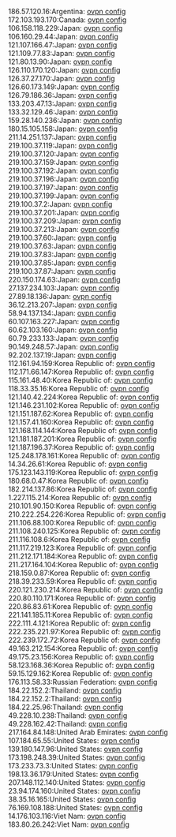 186.57.120.16:Argentina: [ovpn config](vpn/186_57_120_16.ovpn)  
172.103.193.170:Canada: [ovpn config](vpn/172_103_193_170.ovpn)  
106.158.118.229:Japan: [ovpn config](vpn/106_158_118_229.ovpn)  
106.160.29.44:Japan: [ovpn config](vpn/106_160_29_44.ovpn)  
121.107.166.47:Japan: [ovpn config](vpn/121_107_166_47.ovpn)  
121.109.77.83:Japan: [ovpn config](vpn/121_109_77_83.ovpn)  
121.80.13.90:Japan: [ovpn config](vpn/121_80_13_90.ovpn)  
126.110.170.120:Japan: [ovpn config](vpn/126_110_170_120.ovpn)  
126.37.27.170:Japan: [ovpn config](vpn/126_37_27_170.ovpn)  
126.60.173.149:Japan: [ovpn config](vpn/126_60_173_149.ovpn)  
126.79.186.36:Japan: [ovpn config](vpn/126_79_186_36.ovpn)  
133.203.47.13:Japan: [ovpn config](vpn/133_203_47_13.ovpn)  
133.32.129.46:Japan: [ovpn config](vpn/133_32_129_46.ovpn)  
159.28.140.236:Japan: [ovpn config](vpn/159_28_140_236.ovpn)  
180.15.105.158:Japan: [ovpn config](vpn/180_15_105_158.ovpn)  
211.14.251.137:Japan: [ovpn config](vpn/211_14_251_137.ovpn)  
219.100.37.119:Japan: [ovpn config](vpn/219_100_37_119.ovpn)  
219.100.37.120:Japan: [ovpn config](vpn/219_100_37_120.ovpn)  
219.100.37.159:Japan: [ovpn config](vpn/219_100_37_159.ovpn)  
219.100.37.192:Japan: [ovpn config](vpn/219_100_37_192.ovpn)  
219.100.37.196:Japan: [ovpn config](vpn/219_100_37_196.ovpn)  
219.100.37.197:Japan: [ovpn config](vpn/219_100_37_197.ovpn)  
219.100.37.199:Japan: [ovpn config](vpn/219_100_37_199.ovpn)  
219.100.37.2:Japan: [ovpn config](vpn/219_100_37_2.ovpn)  
219.100.37.201:Japan: [ovpn config](vpn/219_100_37_201.ovpn)  
219.100.37.209:Japan: [ovpn config](vpn/219_100_37_209.ovpn)  
219.100.37.213:Japan: [ovpn config](vpn/219_100_37_213.ovpn)  
219.100.37.60:Japan: [ovpn config](vpn/219_100_37_60.ovpn)  
219.100.37.63:Japan: [ovpn config](vpn/219_100_37_63.ovpn)  
219.100.37.83:Japan: [ovpn config](vpn/219_100_37_83.ovpn)  
219.100.37.85:Japan: [ovpn config](vpn/219_100_37_85.ovpn)  
219.100.37.87:Japan: [ovpn config](vpn/219_100_37_87.ovpn)  
220.150.174.63:Japan: [ovpn config](vpn/220_150_174_63.ovpn)  
27.137.234.103:Japan: [ovpn config](vpn/27_137_234_103.ovpn)  
27.89.18.136:Japan: [ovpn config](vpn/27_89_18_136.ovpn)  
36.12.213.207:Japan: [ovpn config](vpn/36_12_213_207.ovpn)  
58.94.137.134:Japan: [ovpn config](vpn/58_94_137_134.ovpn)  
60.107.163.227:Japan: [ovpn config](vpn/60_107_163_227.ovpn)  
60.62.103.160:Japan: [ovpn config](vpn/60_62_103_160.ovpn)  
60.79.233.133:Japan: [ovpn config](vpn/60_79_233_133.ovpn)  
90.149.248.57:Japan: [ovpn config](vpn/90_149_248_57.ovpn)  
92.202.137.19:Japan: [ovpn config](vpn/92_202_137_19.ovpn)  
112.161.94.159:Korea Republic of: [ovpn config](vpn/112_161_94_159.ovpn)  
112.171.66.147:Korea Republic of: [ovpn config](vpn/112_171_66_147.ovpn)  
115.161.48.40:Korea Republic of: [ovpn config](vpn/115_161_48_40.ovpn)  
118.33.35.16:Korea Republic of: [ovpn config](vpn/118_33_35_16.ovpn)  
121.140.42.224:Korea Republic of: [ovpn config](vpn/121_140_42_224.ovpn)  
121.146.231.102:Korea Republic of: [ovpn config](vpn/121_146_231_102.ovpn)  
121.151.187.62:Korea Republic of: [ovpn config](vpn/121_151_187_62.ovpn)  
121.157.41.160:Korea Republic of: [ovpn config](vpn/121_157_41_160.ovpn)  
121.168.114.144:Korea Republic of: [ovpn config](vpn/121_168_114_144.ovpn)  
121.181.187.201:Korea Republic of: [ovpn config](vpn/121_181_187_201.ovpn)  
121.187.196.37:Korea Republic of: [ovpn config](vpn/121_187_196_37.ovpn)  
125.248.178.161:Korea Republic of: [ovpn config](vpn/125_248_178_161.ovpn)  
14.34.26.61:Korea Republic of: [ovpn config](vpn/14_34_26_61.ovpn)  
175.123.143.119:Korea Republic of: [ovpn config](vpn/175_123_143_119.ovpn)  
180.68.0.47:Korea Republic of: [ovpn config](vpn/180_68_0_47.ovpn)  
182.214.137.86:Korea Republic of: [ovpn config](vpn/182_214_137_86.ovpn)  
1.227.115.214:Korea Republic of: [ovpn config](vpn/1_227_115_214.ovpn)  
210.101.90.150:Korea Republic of: [ovpn config](vpn/210_101_90_150.ovpn)  
210.222.254.226:Korea Republic of: [ovpn config](vpn/210_222_254_226.ovpn)  
211.106.88.100:Korea Republic of: [ovpn config](vpn/211_106_88_100.ovpn)  
211.108.240.125:Korea Republic of: [ovpn config](vpn/211_108_240_125.ovpn)  
211.116.108.6:Korea Republic of: [ovpn config](vpn/211_116_108_6.ovpn)  
211.117.219.123:Korea Republic of: [ovpn config](vpn/211_117_219_123.ovpn)  
211.212.171.184:Korea Republic of: [ovpn config](vpn/211_212_171_184.ovpn)  
211.217.164.104:Korea Republic of: [ovpn config](vpn/211_217_164_104.ovpn)  
218.159.0.87:Korea Republic of: [ovpn config](vpn/218_159_0_87.ovpn)  
218.39.233.59:Korea Republic of: [ovpn config](vpn/218_39_233_59.ovpn)  
220.121.230.214:Korea Republic of: [ovpn config](vpn/220_121_230_214.ovpn)  
220.80.110.171:Korea Republic of: [ovpn config](vpn/220_80_110_171.ovpn)  
220.86.83.61:Korea Republic of: [ovpn config](vpn/220_86_83_61.ovpn)  
221.141.185.11:Korea Republic of: [ovpn config](vpn/221_141_185_11.ovpn)  
222.111.4.121:Korea Republic of: [ovpn config](vpn/222_111_4_121.ovpn)  
222.235.221.97:Korea Republic of: [ovpn config](vpn/222_235_221_97.ovpn)  
222.239.172.72:Korea Republic of: [ovpn config](vpn/222_239_172_72.ovpn)  
49.163.212.154:Korea Republic of: [ovpn config](vpn/49_163_212_154.ovpn)  
49.175.23.156:Korea Republic of: [ovpn config](vpn/49_175_23_156.ovpn)  
58.123.168.36:Korea Republic of: [ovpn config](vpn/58_123_168_36.ovpn)  
59.15.129.162:Korea Republic of: [ovpn config](vpn/59_15_129_162.ovpn)  
176.113.58.33:Russian Federation: [ovpn config](vpn/176_113_58_33.ovpn)  
184.22.152.2:Thailand: [ovpn config](vpn/184_22_152_2.ovpn)  
184.22.152.2:Thailand: [ovpn config](vpn/184_22_152_2.ovpn)  
184.22.25.96:Thailand: [ovpn config](vpn/184_22_25_96.ovpn)  
49.228.10.238:Thailand: [ovpn config](vpn/49_228_10_238.ovpn)  
49.228.162.42:Thailand: [ovpn config](vpn/49_228_162_42.ovpn)  
217.164.84.148:United Arab Emirates: [ovpn config](vpn/217_164_84_148.ovpn)  
107.184.65.55:United States: [ovpn config](vpn/107_184_65_55.ovpn)  
139.180.147.96:United States: [ovpn config](vpn/139_180_147_96.ovpn)  
173.198.248.39:United States: [ovpn config](vpn/173_198_248_39.ovpn)  
173.233.73.3:United States: [ovpn config](vpn/173_233_73_3.ovpn)  
198.13.36.179:United States: [ovpn config](vpn/198_13_36_179.ovpn)  
207.148.112.140:United States: [ovpn config](vpn/207_148_112_140.ovpn)  
23.94.174.160:United States: [ovpn config](vpn/23_94_174_160.ovpn)  
38.35.16.165:United States: [ovpn config](vpn/38_35_16_165.ovpn)  
76.169.108.188:United States: [ovpn config](vpn/76_169_108_188.ovpn)  
14.176.103.116:Viet Nam: [ovpn config](vpn/14_176_103_116.ovpn)  
183.80.26.242:Viet Nam: [ovpn config](vpn/183_80_26_242.ovpn)  
